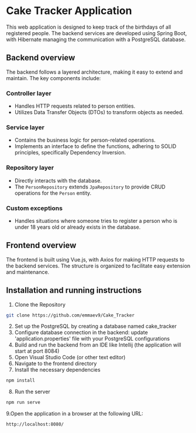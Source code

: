 # Cake Tracker Application

This web application is designed to keep track of the birthdays of all registered people. 
The backend services are developed using Spring Boot, with Hibernate managing the communication with a PostgreSQL database.

## Backend overview

The backend follows a layered architecture, making it easy to extend and maintain. The key components include:

### Controller layer
- Handles HTTP requests related to person entities.
- Utilizes Data Transfer Objects (DTOs) to transform objects as needed.

### Service layer
- Contains the business logic for person-related operations.
- Implements an interface to define the functions, adhering to SOLID principles, specifically Dependency Inversion.

### Repository layer
- Directly interacts with the database.
- The `PersonRepository` extends `JpaRepository` to provide CRUD operations for the `Person` entity.

### Custom exceptions
- Handles situations where someone tries to register a person who is under 18 years old or already exists in the database.

## Frontend overview

The frontend is built using Vue.js, with Axios for making HTTP requests to the backend services. The structure is organized to facilitate easy extension and maintenance.

## Installation and running instructions

1. Clone the Repository
```bash
git clone https://github.com/emmaev9/Cake_Tracker
```
2. Set up the PostgreSQL by creating a database named cake_tracker
3. Configure database connection in the backend: update 'application.properties' file with your PostgreSQL configurations
4. Build and run the backend from an IDE like Intellij (the application will start at port 8084)
5. Open Visual Studio Code (or other text editor)
6. Navigate to the frontend directory
7. Install the necessary dependencies
```bash
npm install
```
8. Run the server
```bash
npm run serve
```
9.Open the application in a browser at the following URL:
```bash
http://localhost:8080/
```
